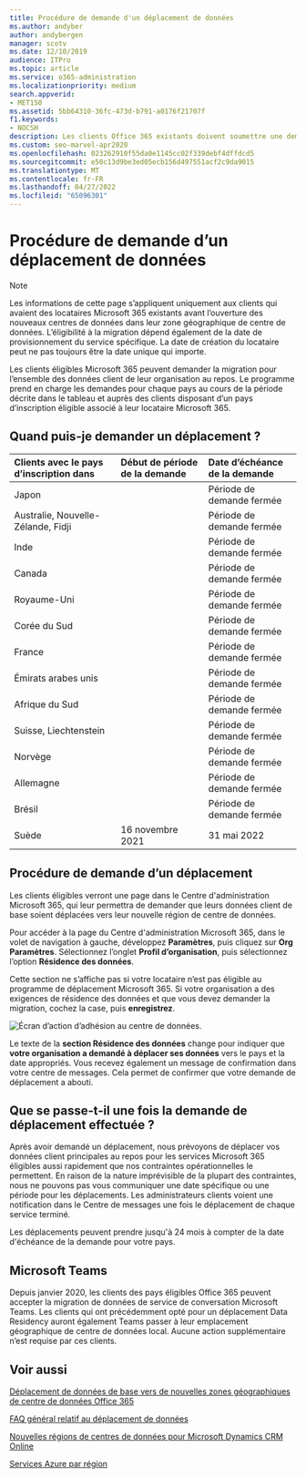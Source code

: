 ```yaml
---
title: Procédure de demande d'un déplacement de données
ms.author: andyber
author: andybergen
manager: scotv
ms.date: 12/10/2019
audience: ITPro
ms.topic: article
ms.service: o365-administration
ms.localizationpriority: medium
search.appverid:
- MET150
ms.assetid: 5bb64310-36fc-473d-b791-a0176f21707f
f1.keywords:
- NOCSH
description: Les clients Office 365 existants doivent soumettre une demande avant l’échéance pour que leurs données de services Microsoft 365 soient déplacées vers leur nouvelle zone géographique.
ms.custom: seo-marvel-apr2020
ms.openlocfilehash: 023262910f55da0e1145cc02f339debf4dffdcd5
ms.sourcegitcommit: e50c13d9be3ed05ecb156d497551acf2c9da9015
ms.translationtype: MT
ms.contentlocale: fr-FR
ms.lasthandoff: 04/27/2022
ms.locfileid: "65096301"
---
```

# <a name="how-to-request-your-data-move"></a>Procédure de demande d’un déplacement de données

> [!NOTE]
> Les informations de cette page s’appliquent uniquement aux clients qui avaient des locataires Microsoft 365 existants avant l’ouverture des nouveaux centres de données dans leur zone géographique de centre de données. L’éligibilité à la migration dépend également de la date de provisionnement du service spécifique.  La date de création du locataire peut ne pas toujours être la date unique qui importe.
  
Les clients éligibles Microsoft 365 peuvent demander la migration pour l’ensemble des données client de leur organisation au repos.  Le programme prend en charge les demandes pour chaque pays au cours de la période décrite dans le tableau et auprès des clients disposant d’un pays d’inscription éligible associé à leur locataire Microsoft 365.
  
## <a name="when-can-i-request-a-move"></a>Quand puis-je demander un déplacement ?

| Clients avec le pays d’inscription dans | Début de période de la demande | Date d’échéance de la demande |
|:-----|:-----|:-----|
|Japon  | |Période de demande fermée  |
|Australie, Nouvelle-Zélande, Fidji  | |Période de demande fermée  |
|Inde  | |Période de demande fermée  |
|Canada  | |Période de demande fermée  |
|Royaume-Uni  | |Période de demande fermée  |
|Corée du Sud  | |Période de demande fermée  |
|France  | |Période de demande fermée  |
|Émirats arabes unis  | |Période de demande fermée  |
|Afrique du Sud  | |Période de demande fermée  |
|Suisse, Liechtenstein  | |Période de demande fermée  |
|Norvège  | |Période de demande fermée  |
|Allemagne  | |Période de demande fermée  |
|Brésil  | |Période de demande fermée  |
|Suède  |16 novembre 2021  |31 mai 2022  |

## <a name="how-to-request-a-move"></a>Procédure de demande d’un déplacement

Les clients éligibles verront une page dans le Centre d'administration Microsoft 365, qui leur permettra de demander que leurs données client de base soient déplacées vers leur nouvelle région de centre de données.  
  
Pour accéder à la page du Centre d'administration Microsoft 365, dans le volet de navigation à gauche, développez **Paramètres**, puis cliquez sur **Org Paramètres**.
Sélectionnez l’onglet **Profil d’organisation**, puis sélectionnez l’option **Résidence des données**.
  
Cette section ne s’affiche pas si votre locataire n’est pas éligible au programme de déplacement Microsoft 365.  Si votre organisation a des exigences de résidence des données et que vous devez demander la migration, cochez la case, puis **enregistrez**.
  
![Écran d’action d’adhésion au centre de données.](../media/dataresidencyflyoutae.jpg)
  
Le texte de la **section Résidence des données** change pour indiquer que **votre organisation a demandé à déplacer ses données** vers le pays et la date appropriés. Vous recevez également un message de confirmation dans votre centre de messages. Cela permet de confirmer que votre demande de déplacement a abouti. 
  
## <a name="what-happens-after-requesting-a-move"></a>Que se passe-t-il une fois la demande de déplacement effectuée ?

Après avoir demandé un déplacement, nous prévoyons de déplacer vos données client principales au repos pour les services Microsoft 365 éligibles aussi rapidement que nos contraintes opérationnelles le permettent. En raison de la nature imprévisible de la plupart des contraintes, nous ne pouvons pas vous communiquer une date spécifique ou une période pour les déplacements. Les administrateurs clients voient une notification dans le Centre de messages une fois le déplacement de chaque service terminé.
  
Les déplacements peuvent prendre jusqu'à 24 mois à compter de la date d'échéance de la demande pour votre pays.
  
## <a name="microsoft-teams"></a>Microsoft Teams

Depuis janvier 2020, les clients des pays éligibles Office 365 peuvent accepter la migration de données de service de conversation Microsoft Teams.  Les clients qui ont précédemment opté pour un déplacement Data Residency auront également Teams passer à leur emplacement géographique de centre de données local.  Aucune action supplémentaire n’est requise par ces clients.

## <a name="related-topics"></a>Voir aussi

[Déplacement de données de base vers de nouvelles zones géographiques de centre de données Office 365](moving-data-to-new-datacenter-geos.md)

[FAQ général relatif au déplacement de données](data-move-faq.yml)

[Nouvelles régions de centres de données pour Microsoft Dynamics CRM Online](/power-platform/admin/new-datacenter-regions)
  
[Services Azure par région](https://azure.microsoft.com/regions/)
